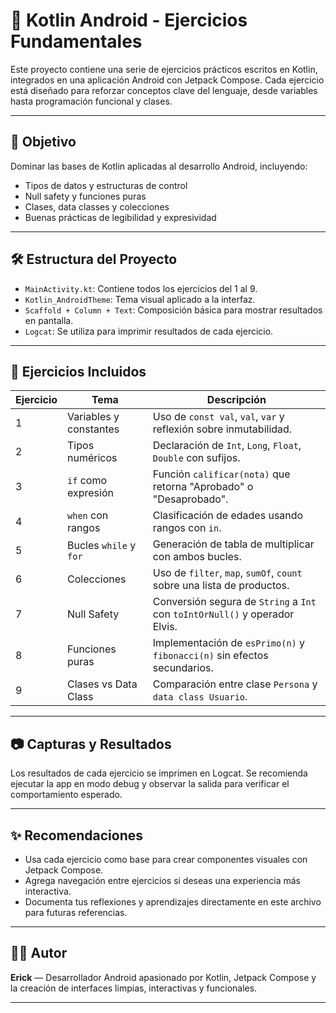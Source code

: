 # 📱 Kotlin Android - Ejercicios Fundamentales

Este proyecto contiene una serie de ejercicios prácticos escritos en Kotlin, integrados en una aplicación Android con Jetpack Compose. Cada ejercicio está diseñado para reforzar conceptos clave del lenguaje, desde variables hasta programación funcional y clases.

---

## 🧠 Objetivo

Dominar las bases de Kotlin aplicadas al desarrollo Android, incluyendo:

- Tipos de datos y estructuras de control
- Null safety y funciones puras
- Clases, data classes y colecciones
- Buenas prácticas de legibilidad y expresividad

---

## 🛠️ Estructura del Proyecto

- `MainActivity.kt`: Contiene todos los ejercicios del 1 al 9.
- `Kotlin_AndroidTheme`: Tema visual aplicado a la interfaz.
- `Scaffold + Column + Text`: Composición básica para mostrar resultados en pantalla.
- `Logcat`: Se utiliza para imprimir resultados de cada ejercicio.

---

## 📘 Ejercicios Incluidos

| Ejercicio | Tema                        | Descripción |
|----------|-----------------------------|-------------|
| 1        | Variables y constantes       | Uso de `const val`, `val`, `var` y reflexión sobre inmutabilidad. |
| 2        | Tipos numéricos              | Declaración de `Int`, `Long`, `Float`, `Double` con sufijos. |
| 3        | `if` como expresión          | Función `calificar(nota)` que retorna "Aprobado" o "Desaprobado". |
| 4        | `when` con rangos            | Clasificación de edades usando rangos con `in`. |
| 5        | Bucles `while` y `for`       | Generación de tabla de multiplicar con ambos bucles. |
| 6        | Colecciones                  | Uso de `filter`, `map`, `sumOf`, `count` sobre una lista de productos. |
| 7        | Null Safety                  | Conversión segura de `String` a `Int` con `toIntOrNull()` y operador Elvis. |
| 8        | Funciones puras              | Implementación de `esPrimo(n)` y `fibonacci(n)` sin efectos secundarios. |
| 9        | Clases vs Data Class         | Comparación entre clase `Persona` y `data class Usuario`. |

---

## 📷 Capturas y Resultados

Los resultados de cada ejercicio se imprimen en Logcat. Se recomienda ejecutar la app en modo debug y observar la salida para verificar el comportamiento esperado.

---

## ✨ Recomendaciones

- Usa cada ejercicio como base para crear componentes visuales con Jetpack Compose.
- Agrega navegación entre ejercicios si deseas una experiencia más interactiva.
- Documenta tus reflexiones y aprendizajes directamente en este archivo para futuras referencias.

---

## 👨‍💻 Autor

**Erick** — Desarrollador Android apasionado por Kotlin, Jetpack Compose y la creación de interfaces limpias, interactivas y funcionales.

---
